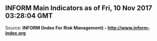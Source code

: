 ## INFORM Main Indicators as of Fri, 10 Nov 2017 03:28:04 GMT

Source: **INFORM (Index For Risk Management) - http://www.inform-index.org**